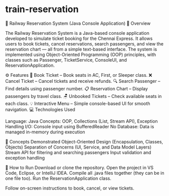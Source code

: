 # train-reservation
🚆 Railway Reservation System (Java Console Application)
🧩 Overview

The Railway Reservation System is a Java-based console application developed to simulate ticket booking for the Chennai Express.
It allows users to book tickets, cancel reservations, search passengers, and view the reservation chart — all from a simple text-based interface.
The system is implemented using Object-Oriented Programming (OOP) principles, with classes such as Passenger, TicketService, ConsoleUI, and ReservationApplication.

⚙️ Features
🎫 Book Ticket – Book seats in AC, First, or Sleeper class.
❌ Cancel Ticket – Cancel tickets and receive refunds.
🔍 Search Passenger – Find details using passenger number.
📋 Reservation Chart – Display passengers by travel class.
🪑 Unbooked Tickets – Check available seats in each class.
💡 Interactive Menu – Simple console-based UI for smooth navigation.
💻 Technologies Used

Language: Java
Concepts: OOP, Collections (List, Stream API), Exception Handling
I/O: Console input using BufferedReader
No Database: Data is managed in-memory during execution

🧠 Concepts Demonstrated
Object-Oriented Design (Encapsulation, Classes, Objects)
Separation of Concerns (UI, Service, and Data Model Layers)
Stream API for filtering and searching passengers
Input validation and exception handling

🚀 How to Run
Download or clone the repository.
Open the project in VS Code, Eclipse, or IntelliJ IDEA.
Compile all .java files together (they can be in one file too).
Run the ReservationApplication class.

Follow on-screen instructions to book, cancel, or view tickets.
